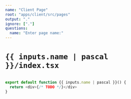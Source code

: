 ```yaml
---
name: "Client Page"
root: "apps/client/src/pages"
output: "."
ignore: ["."]
questions: 
  name: "Enter page name:"
---
```


# `{{ inputs.name | pascal }}/index.tsx`

```typescript

export default function {{ inputs.name | pascal }}() {
  return <div>{/* TODO */}</div>
}
```

